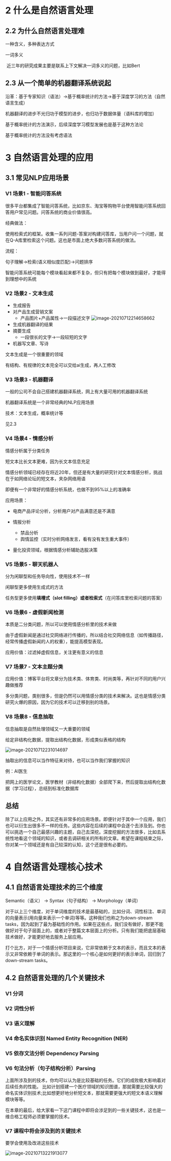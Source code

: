 

# 2 什么是自然语言处理
## 2.2 为什么自然语言处理难

一种含义，多种表达方式

一词多义

​	近三年的研究成果主要是联系上下文解决一词多义的问题，比如Bert

## 2.3 从一个简单的机器翻译系统说起

沿革：基于专家知识（语法）->基于概率统计的方法->基于深度学习的方法（自然语言生成）

机器翻译的进步不光归功于模型的进步，也归功于数据体量（语料库的增加）

基于概率统计的方法演示，后续深度学习模型发展也是基于这种方法论

基于概率统计的方法没有考虑语法

# 3 自然语言处理的应用

## 3.1 常见NLP应用场景

### V1 场景1 - 智能问答系统

很多平台都集成了智能问答系统，比如京东、淘宝等购物平台使用智能问答系统回答用户常见问题。问答系统的商业价值很高。

经典做法：

使用检索式的框架。收集一系列问题-答案对构建问答库，当用户问一个问题，就在Q-A库里检索这个问题。这也是市面上绝大多数问答系统的做法。

流程：

句子理解->检索(语义相似度匹配)->问题排序

智能问答系统可能每个模块看起来都不复杂，但只有把每个模块做到最好，才能得到理想中的系统

### V2 场景2 - 文本生成

- 生成报告
- 对产品生成营销文案
  - 产品图片+产品属性->一段描述文字
  ![image-20210712214658662](images/image-20210712214658662.png)
- 生成机器翻译的结果
- 摘要生成
  - 一段很长的文字->一段较短的文字
- 机器写文章、写诗

文本生成是一个很重要的领域

有结构、有规律的文本完全可以交给ai生成，再人工修改

### V3 场景3 - 机器翻译

一般的公司不会自己搭建机器翻译系统，网上有大量可用的机器翻译系统

机器翻译系统是一个非常经典的NLP应用场景

技术：文本生成，概率统计等

见2.3

### V4 场景4 - 情感分析

情感分析属于分类任务

短文本比长文本更难，因为长文本信息充足

情感分析领域已经存在将近20年，但还是有大量的研究针对文本情感分析，挑战在于如网络论坛的短文本，夹杂网络用语

即便有一个非常好的情感分析系统，也做不到95%以上的准确率



应用场景：

- 电商产品评论分析，分析用户对产品满意还是不满意

- 情报分析
  - 禁品分析
  - 舆情监控（实时分析网络发言，看有没有发生重大事件）
- 量化投资领域，根据情感分析辅助选股决策

### V5 场景5 - 聊天机器人

分为闲聊型和任务导向性，使用技术不一样

闲聊型更多使用生成式的方法

任务型更多使用**填槽式（slot filling）**或者**检索式**（在问答库里检索问题的答案）

### V6 场景6 - 虚假新闻检测

本质是二分类问题，所以可以使用情感分析里的技术来做

由于虚假新闻是通过社交网络进行传播的，所以结合社交网络信息（如传播路径，经常传播虚假新闻的人的权重），能提高模型表现。

应用价值：过滤掉虚假信息，关注更有意义的信息

### V7 场景7 - 文本主题分类

应用价值：博客平台将文章分为技术类、体育类、时尚类等，再针对不同的用户兴趣做推荐

多分类问题，类别很多，但是仍然可以用情感分类的技术来解决。这也是情感分类研究火爆的原因，因为它的技术可以迁移到别的场景。

### V8 场景8 - 信息抽取

信息抽取是自然处理领域又一大重要的领域

给定非结构化数据，提取出结构化数据，形成类似表格的结构

![image-20210712231014697](images/image-20210712231014697.png)

抽取出的信息可以当作特征来对待，也可以当作我们掌握的知识

例：AI医生

把网上的医学论文，医学教材（非结构化数据）全部爬下来，然后提取出结构化数据（学习过程），总结到标准化数据库

## 总结

除了以上应用之外，其实还有非常多的应用场景。即便针对于其中一个应用，我们也可以衍生出很多不一样的任务。这些内容在后续的课程中会逐个去涉及到。你也可以挑选一个自己最感兴趣的主题，自己去深挖。深度挖掘的方法很多，比如去系统性地看这个领域的知识，或者去调研相关的所有的文章。希望在课程结束之际，你对某一个领域还是有自己较深的认知，这个还是很有必要的。

# 4 自然语言处理核心技术

## 4.1 自然语言处理技术的三个维度

Semantic（语义） -> Syntax（句子结构） -> Morphology（单词）

对于以上三个维度，对于单词维度的技术是最基础的，比如分词、词性标注、单词的向量表示(用向量来表示一个单词)等等。这种我们也称之为down-stream tasks，因为起到了最为基础性的作用。如果在这些点，我们没有做好，那更不能做好对于句子层面上的，或者对于整篇文本层面上的分析。只有我们能把底层基础技术做好，才能更好地去服务上层应用。

打个比方，对于一个情感分析项目来说，它非常依赖于文本的表示，而且文本的表示又非常依赖于单词的表示。那这里的一个核心是如何更好的表示单词，回归到了down-stream tasks。

## 4.2 自然语言处理的几个关键技术

### V1 分词

### V2 词性分析

### V3 语义理解

### V4 命名实体识别 Named Entity Recognition (NER)

### V5 依存文法分析 Dependency Parsing

### V6 句法分析（句子结构分析）Parsing

上面所涉及到的技术，你均可以认为是比较基础的任务。它们的成败极大影响着对后续任务的性能。 比如计划搭建一个医疗领域的知识图谱，那就需要比较强大的命名实体识别技术;比如想更好地分析短文本，那就需要更强大的短文本语义理解模块等等。

在本章的最后，给大家看一下这门课程中即将会涉足到的一些关键技术，这也是一维合格工程师必须要掌握的技术。

### V7 课程中将会涉及到的关键技术

要学会使用及改进这些技术

![image-20210713221913077](images/image-20210713221913077.png)





